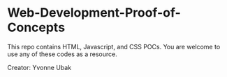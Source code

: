 # Web-Development-Proof-of-Concepts
This repo contains HTML, Javascript, and CSS POCs. You are welcome to use any of these codes as a resource.

Creator: Yvonne Ubak
